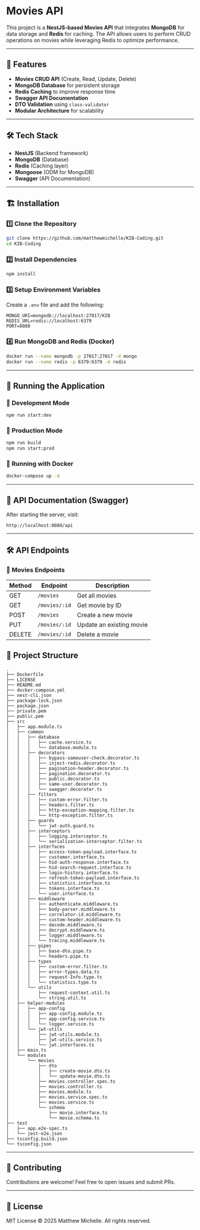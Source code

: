 # Movies API

This project is a **NestJS-based Movies API** that integrates **MongoDB** for data storage and **Redis** for caching. The API allows users to perform CRUD operations on movies while leveraging Redis to optimize performance.

---

## 🚀 Features
- **Movies CRUD API** (Create, Read, Update, Delete)
- **MongoDB Database** for persistent storage
- **Redis Caching** to improve response time
- **Swagger API Documentation**
- **DTO Validation** using `class-validator`
- **Modular Architecture** for scalability

---

## 🛠️ Tech Stack
- **NestJS** (Backend framework)
- **MongoDB** (Database)
- **Redis** (Caching layer)
- **Mongoose** (ODM for MongoDB)
- **Swagger** (API Documentation)

---

## 🏗️ Installation

### 1️⃣ **Clone the Repository**
```sh
git clone https://github.com/matthewmichelle/KIB-Coding.git
cd KIB-Coding
```

### 2️⃣ **Install Dependencies**
```sh
npm install
```

### 3️⃣ **Setup Environment Variables**
Create a `.env` file and add the following:
```env
MONGO_URI=mongodb://localhost:27017/KIB
REDIS_URL=redis://localhost:6379
PORT=8080
```

### 4️⃣ **Run MongoDB and Redis** (Docker)
```sh
docker run --name mongodb -p 27017:27017 -d mongo
docker run --name redis -p 6379:6379 -d redis
```

---

## 🏃 Running the Application

### 🔹 **Development Mode**
```sh
npm run start:dev
```

### 🔹 **Production Mode**
```sh
npm run build
npm run start:prod
```

### 🔹 **Running with Docker**
```sh
docker-compose up -d
```

---

## 📖 API Documentation (Swagger)
After starting the server, visit:
```
http://localhost:8080/api
```

---

## 🛠️ API Endpoints

### 🔹 **Movies Endpoints**
| Method | Endpoint       | Description               |
|--------|--------------|---------------------------|
| GET    | `/movies`    | Get all movies            |
| GET    | `/movies/:id` | Get movie by ID           |
| POST   | `/movies`    | Create a new movie        |
| PUT    | `/movies/:id` | Update an existing movie  |
| DELETE | `/movies/:id` | Delete a movie            |


## 🎯 Project Structure
```
.
├── Dockerfile
├── LICENSE
├── README.md
├── docker-compose.yml
├── nest-cli.json
├── package-lock.json
├── package.json
├── private.pem
├── public.pem
├── src
│   ├── app.module.ts
│   ├── common
│   │   ├── database
│   │   │   ├── cache.service.ts
│   │   │   └── database.module.ts
│   │   ├── decorators
│   │   │   ├── bypass-sameuser-check.decorator.ts
│   │   │   ├── inject-redis.decorator.ts
│   │   │   ├── pagination-header.decorator.ts
│   │   │   ├── pagination.decorator.ts
│   │   │   ├── public.decorator.ts
│   │   │   ├── same-user.decorator.ts
│   │   │   └── swagger.decorator.ts
│   │   ├── filters
│   │   │   ├── custom-error.filter.ts
│   │   │   ├── headers.filter.ts
│   │   │   ├── http-exception-mapping.filter.ts
│   │   │   └── http-exception.filter.ts
│   │   ├── guards
│   │   │   └── jwt-auth.guard.ts
│   │   ├── interceptors
│   │   │   ├── logging.interceptor.ts
│   │   │   └── serialization-interceptor.filter.ts
│   │   ├── interfaces
│   │   │   ├── access-token-payload.interface.ts
│   │   │   ├── customer.interface.ts
│   │   │   ├── hid-auth-response.interface.ts
│   │   │   ├── hid-search-request.interface.ts
│   │   │   ├── login-history.interface.ts
│   │   │   ├── refresh-token-payload.interface.ts
│   │   │   ├── statistics.interface.ts
│   │   │   ├── tokens.interface.ts
│   │   │   └── user.interface.ts
│   │   ├── middleware
│   │   │   ├── authenticate.middleware.ts
│   │   │   ├── body-parser.middleware.ts
│   │   │   ├── correlator-id.middleware.ts
│   │   │   ├── custom-header.middleware.ts
│   │   │   ├── decode.middleware.ts
│   │   │   ├── decrypt.middleware.ts
│   │   │   ├── logger.middleware.ts
│   │   │   └── tracing.middleware.ts
│   │   ├── pipes
│   │   │   ├── base-dto.pipe.ts
│   │   │   └── headers.pipe.ts
│   │   ├── types
│   │   │   ├── custom-error.filter.ts
│   │   │   ├── error-types.data.ts
│   │   │   ├── request-Info.type.ts
│   │   │   └── statistics.type.ts
│   │   └── utils
│   │       ├── request-context.util.ts
│   │       └── string.util.ts
│   ├── helper-modules
│   │   ├── app-config
│   │   │   ├── app-config.module.ts
│   │   │   ├── app-config.service.ts
│   │   │   └── logger.service.ts
│   │   └── jwt-utils
│   │       ├── jwt-utils.module.ts
│   │       ├── jwt-utils.service.ts
│   │       └── jwt.interfaces.ts
│   ├── main.ts
│   └── modules
│       └── movies
│           ├── dto
│           │   ├── create-movie.dto.ts
│           │   └── update-movie.dto.ts
│           ├── movies.controller.spec.ts
│           ├── movies.controller.ts
│           ├── movies.module.ts
│           ├── movies.service.spec.ts
│           ├── movies.service.ts
│           └── schema
│               ├── movie.interface.ts
│               └── movie.schema.ts
├── test
│   ├── app.e2e-spec.ts
│   └── jest-e2e.json
├── tsconfig.build.json
└── tsconfig.json
```

---
## 🤝 Contributing
Contributions are welcome! Feel free to open issues and submit PRs.

---

## 📝 License
MIT License © 2025 Matthew Michelle. All rights reserved.



